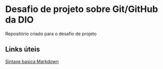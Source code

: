 #  Desafio de projeto sobre Git/GitHub da DIO
Repositório criado para o desafio de projeto

## Links úteis
[Sintaxe basica Markdown](https://www.markdownguide.org/basic-syntax/)
